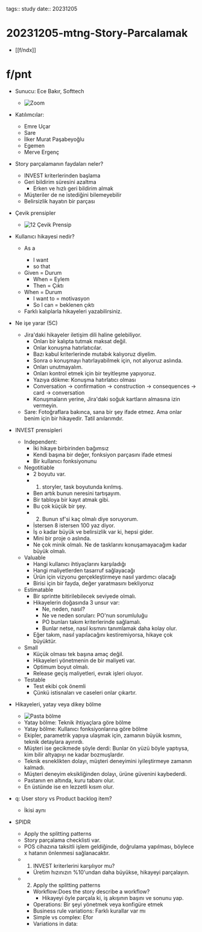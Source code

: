 tags:: study
date:: 20231205

# 20231205-mtng-Story-Parcalamak

- [[f/ndx]]

# f/pnt

- Sunucu: Ece Bakır, Softtech
	- ![Zoom](/Users/mertnuhoglu/gdrive/keynote_resimler/screencapture/scs20231205_195730.jpg)

- Katılımcılar: 
	- Emre Uçar
	- Sare
	- İlker Murat Paşabeyoğlu
	- Egemen
	- Merve Ergenç

- Story parçalamanın faydaları neler?
	- INVEST kriterlerinden başlama
	- Geri bildirim süresini azaltma
		- Erken ve hızlı geri bildirim almak
	- Müşteriler de ne istediğini bilemeyebilir
	- Belirsizlik hayatın bir parçası

- Çevik prensipler
	- ![12 Çevik Prensip](./assets/scs20231205_194448.png)

- Kullanıcı hikayesi nedir?
	- As a <user role> 
		- I want <goal> 
		- so that <benefit>
	- Given = Durum
		- When = Eylem
		- Then = Çıktı
	- When = Durum
		- I want to = motivasyon
		- So I can = beklenen çıktı
	- Farklı kalıplarla hikayeleri yazabilirsiniz.

- Ne işe yarar (5C)
	- Jira'daki hikayeler iletişim dili haline gelebiliyor.
		- Onları bir kalıpta tutmak maksat değil.
		- Onlar konuşma hatırlatıcılar.
		- Bazı kabul kriterlerinde mutabık kalıyoruz diyelim.
		- Sonra o konuşmayı hatırlayabilmek için, not alıyoruz aslında.
		- Onları unutmayalım. 
		- Onları kontrol etmek için bir teyitleşme yapıyoruz.
		- Yazıya dökme: Konuşma hatırlatıcı olması
		- Conversation -> confirmation -> construction -> consequences -> card -> conversation
		- Konuşmaların yerine, Jira'daki soğuk kartların almasına izin vermeyin.
	- Sare: Fotoğraflara bakınca, sana bir şey ifade etmez. Ama onlar benim için bir hikayedir. Tatil anılarımdır.

- INVEST prensipleri
	- Independent:
		- İki hikaye birbirinden bağımsız
		- Kendi başına bir değer, fonksiyon parçasını ifade etmesi
		- Bir kullanıcı fonksiyonunu
	- Negotitiable
		- 2 boyutu var.
		- 1. storyler, task boyutunda kırılmış.
		- Ben artık bunun neresini tartışayım.
		- Bir tabloya bir kayıt atmak gibi.
		- Bu çok küçük bir şey.
		- 2. Bunun sf'si kaç olmalı diye soruyorum.
		- İstersen 8 istersen 100 yaz diyor.
		- İş o kadar büyük ve belirsizlik var ki, hepsi gider.
		- Mini bir proje o aslında.
		- Ne çok minik olmalı. Ne de tasklarını konuşamayacağım kadar büyük olmalı.
	- Valuable
		- Hangi kullanıcı ihtiyaçlarını karşıladığı
		- Hangi maliyetlerden tasarruf sağlayacağı
		- Ürün için vizyonu gerçekleştirmeye nasıl yardımcı olacağı
		- Birisi için bir fayda, değer yaratmasını bekliyoruz
	- Estimatable
		- Bir sprintte bitirilebilecek seviyede olmalı.
		- Hikayelerin doğasında 3 unsur var:
			- Ne, neden, nasıl?
			- Ne ve neden soruları: PO'nun sorumluluğu
			- PO bunları takım kriterlerinde sağlamalı.
			- Bunlar netse, nasıl kısmını tanımlamak daha kolay olur.
		- Eğer takım, nasıl yapılacağını kestiremiyorsa, hikaye çok büyüktür.
	- Small
		- Küçük olması tek başına amaç değil.
		- Hikayeleri yönetmenin de bir maliyeti var.
		- Optimum boyut olmalı.
		- Release geçiş maliyetleri, evrak işleri oluyor.
	- Testable
		- Test ekibi çok önemli
		- Çünkü istisnaları ve caseleri onlar çıkartır.
- Hikayeleri, yatay veya dikey bölme
	- ![Pasta bölme](./assets/scs20231205_200901.png)
	- Yatay bölme: Teknik ihtiyaçlara göre bölme
	- Yatay bölme: Kullanıcı fonksiyonlarına göre bölme
	- Ekipler, parametrik yapıya ulaşmak için, zamanın büyük kısmını, teknik detaylara ayırırdı.
	- Müşteri ise gecikmede şöyle derdi: Bunlar ön yüzü böyle yaptıysa, kim bilir altyapıyı ne kadar bozmuşlardır.
	- Teknik esneklikten dolayı, müşteri deneyimini iyileştirmeye zamanın kalmadı.
	- Müşteri deneyim eksikliğinden dolayı, ürüne güvenini kaybederdi.
	- Pastanın en altında, kuru tabanı olur.
	- En üstünde ise en lezzetli kısım olur.
- q: User story vs Product backlog item?
	- İkisi aynı
- SPIDR
	- Apply the splitting patterns
	- Story parçalama checklisti var.
	- POS cihazına taksitli işlem geldiğinde, doğrulama yapılması, böylece x hatanın önlenmesi sağlanacaktır.
	- 1. INVEST kriterlerini karşılıyor mu?
		- Üretim hızınızın %10'undan daha büyükse, hikayeyi parçalayın.
	- 2. Apply the splitting patterns
		- Workflow:Does the story describe a workflow?
			- Hikayeyi öyle parçala ki, iş akışının başını ve sonunu yap.
		- Operations: Bir şeyi yönetmek veya konfigüre etmek
		- Business rule variations: Farklı kurallar var mı
		- Simple vs complex: Efor
		- Variations in data:


